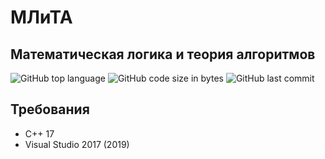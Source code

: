 # МЛиТА

## Математическая логика и теория алгоритмов

![GitHub top language](https://img.shields.io/github/languages/top/DavidArutiunian/mlita.svg)
![GitHub code size in bytes](https://img.shields.io/github/languages/code-size/DavidArutiunian/mlita.svg)
![GitHub last commit](https://img.shields.io/github/last-commit/DavidArutiunian/mlita.svg)

## Требования

* C++ 17
* Visual Studio 2017 (2019)
